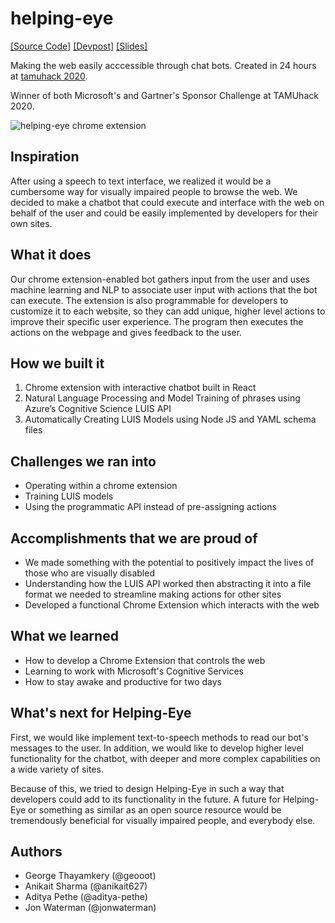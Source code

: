 # helping-eye
[[Source Code]](https://github.com/geooot/helping-eye)  [[Devpost]](https://devpost.com/software/helpingeye)  [[Slides]](slides.pdf)

Making the web easily acccessible through chat bots. Created in 24 hours at [tamuhack 2020](https://tamuhack.com/).

Winner of both Microsoft's and Gartner's Sponsor Challenge at TAMUhack 2020.

![helping-eye chrome extension](helpingeyes.gif "helping-eye chrome extension")


## Inspiration

After using a speech to text interface, we realized it would be a cumbersome way for visually impaired people to browse the web. We decided to make a chatbot that could execute and interface with the web on behalf of the user and could be easily implemented by developers for their own sites.

## What it does

Our chrome extension-enabled bot gathers input from the user and uses machine learning and NLP to associate user input with actions that the bot can execute. The extension is also programmable for developers to customize it to each website, so they can add unique, higher level actions to improve their specific user experience. The program then executes the actions on the webpage and gives feedback to the user.

## How we built it

1. Chrome extension with interactive chatbot built in React
2. Natural Language Processing and Model Training of phrases using Azure’s Cognitive Science LUIS API
3. Automatically Creating LUIS Models using Node JS and YAML schema files

## Challenges we ran into

- Operating within a chrome extension 
- Training LUIS models 
- Using the programmatic API instead of pre-assigning actions

## Accomplishments that we are proud of
- We made something with the potential to positively impact the lives of those who are visually disabled
- Understanding how the LUIS API worked then abstracting it into a file format we needed to streamline making actions for other sites
- Developed a functional Chrome Extension which interacts with the web

## What we learned

- How to develop a Chrome Extension that controls the web
- Learning to work with Microsoft's Cognitive Services
- How to stay awake and productive for two days

## What's next for Helping-Eye

First, we would like implement text-to-speech methods to read our bot's messages to the user. In addition, we would like to develop higher level functionality for the chatbot, with deeper and more complex capabilities on a wide variety of sites. 

Because of this, we tried to design Helping-Eye in such a way that developers could add to its functionality in the future. A future for Helping-Eye or something as similar as an open source resource would be tremendously beneficial for visually impaired people, and everybody else.

## Authors
- George Thayamkery (@geooot)
- Anikait Sharma (@anikait627)
- Aditya Pethe (@aditya-pethe)
- Jon Waterman (@jonwaterman)
